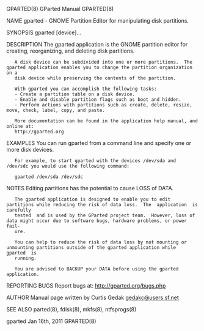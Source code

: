 GPARTED(8)                                                        GParted Manual                                                        GPARTED(8)

NAME
       gparted - GNOME Partition Editor for manipulating disk partitions.

SYNOPSIS
       gparted [device]...

DESCRIPTION
       The gparted application is the GNOME partition editor for creating, reorganizing, and deleting disk partitions.

       A disk device can be subdivided into one or more partitions.  The gparted application enables you to change the partition organization on a
       disk device while preserving the contents of the partition.

       With gparted you can accomplish the following tasks:
       - Create a partition table on a disk device.
       - Enable and disable partition flags such as boot and hidden.
       - Perform actions with partitions such as create, delete, resize, move, check, label, copy, and paste.

       More documentation can be found in the application help manual, and online at:
       http://gparted.org

EXAMPLES
       You can run gparted from a command line and specify one or more disk devices.

       For example, to start gparted with the devices /dev/sda and /dev/sdc you would use the following command:

       gparted /dev/sda /dev/sdc

NOTES
       Editing partitions has the potential to cause LOSS of DATA.

       The gparted application is designed to enable you to edit partitions while reducing the risk of data loss.  The  application  is  carefully
       tested  and is used by the GParted project team.  However, loss of data might occur due to software bugs, hardware problems, or power fail‐
       ure.

       You can help to reduce the risk of data loss by not mounting or unmounting partitions outside of the gparted application while  gparted  is
       running.

       You are advised to BACKUP your DATA before using the gparted application.

REPORTING BUGS
       Report bugs at:
       http://gparted.org/bugs.php

AUTHOR
       Manual page written by Curtis Gedak <gedakc@users.sf.net>

SEE ALSO
       parted(8), fdisk(8), mkfs(8), ntfsprogs(8)

gparted                                                           Jan 16th, 2011                                                        GPARTED(8)
